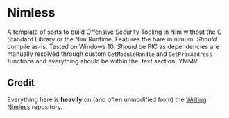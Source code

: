 # Nimless
A template of sorts to build Offensive Security Tooling in Nim without the C Standard Library or the Nim Runtime. Features the bare minimum. *Should* compile as-is. Tested on Windows 10. *Should* be PIC as dependencies are manually resolved through custom `GetModuleHandle` and `GetProcAddress` functions and everything should be within the .text section. YMMV.

## Credit
Everything here is **heavily** on (and often unmodified from) the [Writing Nimless](https://github.com/m4ul3r/writing_nimless/tree/main) repository. 
